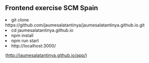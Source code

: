 ## Frontend exercise SCM Spain

<li>git clone https://github.com/jaumesalatantinya/jaumesalatantinya.github.io.git</li>
<li>cd jaumesalatantinya.github.io</li>
<li>npm install</li>
<li>npm run start</li>
<li>http://localhost:3000/</li>

(http://jaumesalatantinya.github.io/app/)